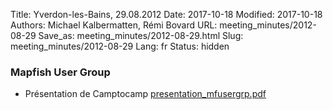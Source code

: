 Title: Yverdon-les-Bains, 29.08.2012
Date: 2017-10-18
Modified: 2017-10-18
Authors: Michael Kalbermatten, Rémi Bovard
URL: meeting_minutes/2012-08-29
Save_as: meeting_minutes/2012-08-29.html
Slug: meeting_minutes/2012-08-29
Lang: fr
Status: hidden

### Mapfish User Group

* Présentation de Camptocamp [presentation_mfusergrp.pdf]({filename}/documents/meetings/2012-08-29/presentation_mfusergrp.pdf)
